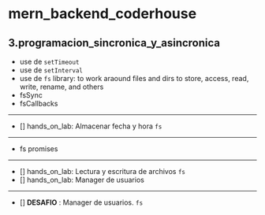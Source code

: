 # mern_backend_coderhouse
## 3.programacion_sincronica_y_asincronica

- use de `setTimeout`
- use de `setInterval`
- use de `fs` library: to work araound files and dirs to store, access, read, write, rename, and others
- fsSync
- fsCallbacks
---
- [] hands_on_lab: Almacenar fecha y hora `fs`
---
- fs promises
---
- [] hands_on_lab: Lectura y escritura de archivos `fs`
- [] hands_on_lab: Manager de usuarios
---
- [] **DESAFIO** : Manager de usuarios. `fs`
